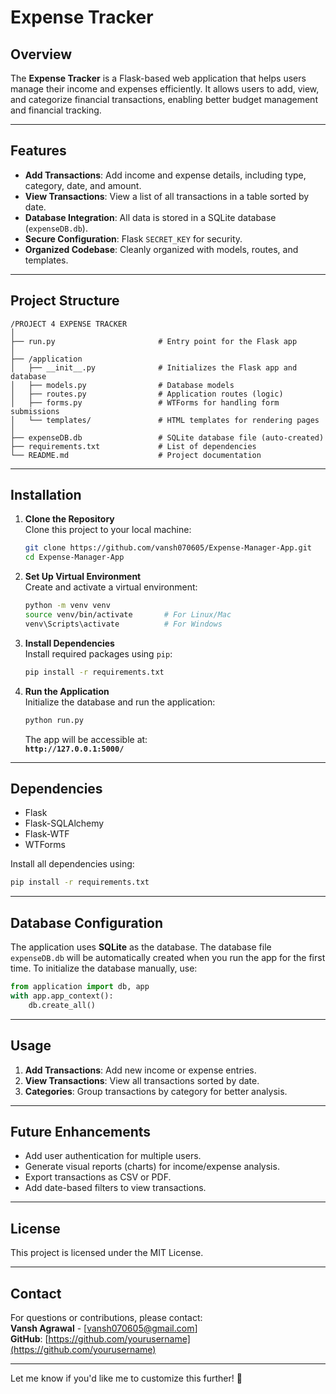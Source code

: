 # Expense Tracker

## Overview  
The **Expense Tracker** is a Flask-based web application that helps users manage their income and expenses efficiently. It allows users to add, view, and categorize financial transactions, enabling better budget management and financial tracking.

---

## Features  
- **Add Transactions**: Add income and expense details, including type, category, date, and amount.  
- **View Transactions**: View a list of all transactions in a table sorted by date.  
- **Database Integration**: All data is stored in a SQLite database (`expenseDB.db`).  
- **Secure Configuration**: Flask `SECRET_KEY` for security.  
- **Organized Codebase**: Cleanly organized with models, routes, and templates.

---

## Project Structure  

```
/PROJECT 4 EXPENSE TRACKER
│
├── run.py                       # Entry point for the Flask app
│
├── /application
│   ├── __init__.py              # Initializes the Flask app and database
│   ├── models.py                # Database models
│   ├── routes.py                # Application routes (logic)
│   ├── forms.py                 # WTForms for handling form submissions
│   └── templates/               # HTML templates for rendering pages
│
├── expenseDB.db                 # SQLite database file (auto-created)
├── requirements.txt             # List of dependencies
└── README.md                    # Project documentation
```

---

## Installation  

1. **Clone the Repository**  
   Clone this project to your local machine:  
   ```bash
   git clone https://github.com/vansh070605/Expense-Manager-App.git
   cd Expense-Manager-App
   ```

2. **Set Up Virtual Environment**  
   Create and activate a virtual environment:  
   ```bash
   python -m venv venv
   source venv/bin/activate       # For Linux/Mac
   venv\Scripts\activate          # For Windows
   ```

3. **Install Dependencies**  
   Install required packages using `pip`:  
   ```bash
   pip install -r requirements.txt
   ```

4. **Run the Application**  
   Initialize the database and run the application:  
   ```bash
   python run.py
   ```

   The app will be accessible at:  
   **`http://127.0.0.1:5000/`**

---

## Dependencies  

- Flask  
- Flask-SQLAlchemy  
- Flask-WTF  
- WTForms  

Install all dependencies using:  
```bash
pip install -r requirements.txt
```

---

## Database Configuration  

The application uses **SQLite** as the database. The database file `expenseDB.db` will be automatically created when you run the app for the first time. To initialize the database manually, use:  

```python
from application import db, app
with app.app_context():
    db.create_all()
```

---

## Usage  

1. **Add Transactions**: Add new income or expense entries.  
2. **View Transactions**: View all transactions sorted by date.  
3. **Categories**: Group transactions by category for better analysis.

---

## Future Enhancements  

- Add user authentication for multiple users.  
- Generate visual reports (charts) for income/expense analysis.  
- Export transactions as CSV or PDF.  
- Add date-based filters to view transactions.  

---

## License  
This project is licensed under the MIT License.

---

## Contact  
For questions or contributions, please contact:  
**Vansh Agrawal** - [vansh070605@gmail.com]  
**GitHub**: [https://github.com/yourusername](https://github.com/yourusername)

---

Let me know if you'd like me to customize this further! 🚀
